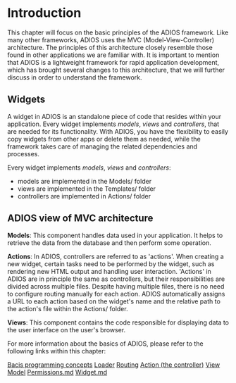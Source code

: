# Introduction

This chapter will focus on the basic principles of the ADIOS framework. Like many other frameworks, ADIOS uses the MVC (Model-View-Controller) architecture. The principles of this architecture closely resemble those found in other applications we are familiar with. It is important to mention that ADIOS is a lightweight framework for rapid application development, which has brought several changes to this architecture, that we will further discuss in order to understand the framework.

## Widgets

A widget in ADIOS is an standalone piece of code that resides within your application. Every widget implements *models*, *views* and *controllers*, that are needed for its functionality. With ADIOS, you have the flexibility to easily copy widgets from other apps or delete them as needed, while the framework takes care of managing the related dependencies and processes.

Every widget implements *models*, *views* and *controllers*:

  * models are implemented in the Models/ folder
  * views are implemented in the Templates/ folder
  * controllers are implemented in Actions/ folder

## ADIOS view of MVC architecture

**Models**: This component handles data used in your application. It helps to retrieve the data from the database and then perform some operation.

**Actions**: In ADIOS, controllers are referred to as 'actions'. When creating a new widget, certain tasks need to be performed by the widget, such as rendering new HTML output and handling user interaction. 'Actions' in ADIOS are in principle the same as controllers, but their responsibilities are divided across multiple files. Despite having multiple files, there is no need to configure routing manually for each action. ADIOS automatically assigns a URL to each action based on the widget's name and the relative path to the action's file within the Actions/ folder.

**Views**: This component contains the code responsible for displaying data to the user interface on the user's browser.


For more information about the basics of ADIOS, please refer to the following links within this chapter:

[Bacis programming concepts](Bacis%20programming%20concepts.md)
[Loader](Loader.md)
[Routing](Routing.md)
[Action (the controller)](Action%20(the%20controller).md)
[View](View.md)
[Model](Model.md)
[Permissions.md](Permissions.md)
[Widget.md](Widget.md)